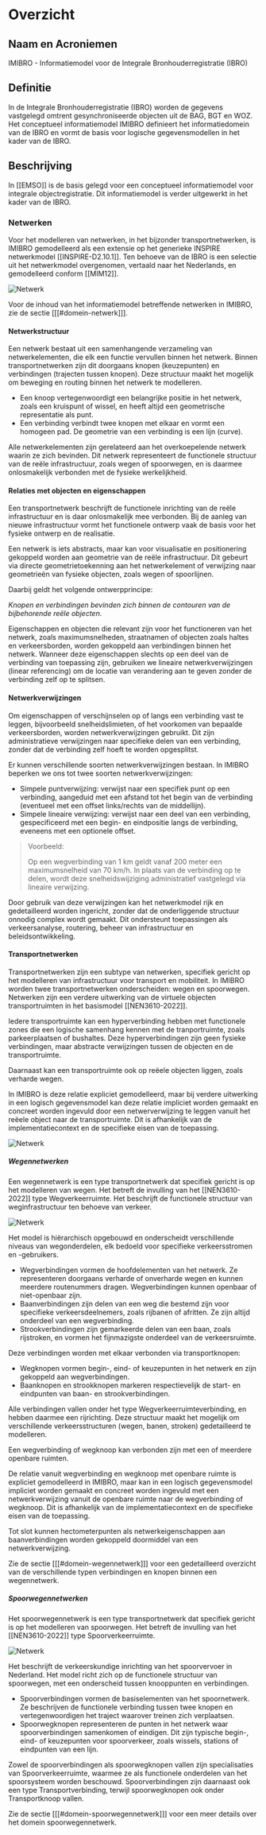 # Overzicht

## Naam en Acroniemen
IMIBRO - Informatiemodel voor de Integrale Bronhouderregistratie (IBRO)

## Definitie
In de Integrale Bronhouderregistratie (IBRO) worden de gegevens vastgelegd omtrent gesynchroniseerde objecten uit de BAG, BGT en WOZ.
Het conceptueel informatiemodel IMIBRO definieert het informatiedomein van de IBRO en vormt de basis voor logische gegevensmodellen in het kader van de IBRO.

## Beschrijving

In [[EMSO]] is de basis gelegd voor een conceptueel informatiemodel voor integrale objectregistratie. Dit informatiemodel is verder uitgewerkt in het kader van de IBRO.

### Netwerken

Voor het modelleren van netwerken, in het bijzonder transportnetwerken, is IMIBRO gemodelleerd als een extensie op het generieke INSPIRE netwerkmodel [[INSPIRE-D2.10.1]]. Ten behoeve van de IBRO is een selectie uit het netwerkmodel overgenomen, vertaald naar het Nederlands, en gemodelleerd conform [[MIM12]].

<div class="imageinfo">

![Netwerk](model-docs/media/netwerk.png "Overzicht netwerken")
</div>

Voor de inhoud van het informatiemodel betreffende netwerken in IMIBRO, zie de sectie [[[#domein-netwerk]]].

#### Netwerkstructuur
Een netwerk bestaat uit een samenhangende verzameling van netwerkelementen, die elk een functie vervullen binnen het netwerk. Binnen transportnetwerken zijn dit doorgaans knopen (keuzepunten) en verbindingen (trajecten tussen knopen). Deze structuur maakt het mogelijk om beweging en routing binnen het netwerk te modelleren.

* Een knoop vertegenwoordigt een belangrijke positie in het netwerk, zoals een kruispunt of wissel, en heeft altijd een geometrische representatie als punt.
* Een verbinding verbindt twee knopen met elkaar en vormt een homogeen pad. De geometrie van een verbinding is een lijn (curve).

Alle netwerkelementen zijn gerelateerd aan het overkoepelende netwerk waarin ze zich bevinden. Dit netwerk representeert de functionele structuur van de reële infrastructuur, zoals wegen of spoorwegen, en is daarmee onlosmakelijk verbonden met de fysieke werkelijkheid.

#### Relaties met objecten en eigenschappen
Een transportnetwerk beschrijft de functionele inrichting van de reële infrastructuur en is daar onlosmakelijk mee verbonden. Bij de aanleg van nieuwe infrastructuur vormt het functionele ontwerp vaak de basis voor het fysieke ontwerp en de realisatie.

Een netwerk is iets abstracts, maar kan voor visualisatie en positionering gekoppeld worden aan geometrie van de reële infrastructuur. Dit gebeurt via directe geometrietoekenning aan het netwerkelement of verwijzing naar geometrieën van fysieke objecten, zoals wegen of spoorlijnen.

Daarbij geldt het volgende ontwerpprincipe:

*Knopen en verbindingen bevinden zich binnen de contouren van de bijbehorende reële objecten.*

Eigenschappen en objecten die relevant zijn voor het functioneren van het netwerk, zoals maximumsnelheden, straatnamen of objecten zoals haltes en verkeersborden, worden gekoppeld aan verbindingen binnen het netwerk. Wanneer deze eigenschappen slechts op een deel van de verbinding van toepassing zijn, gebruiken we lineaire netwerkverwijzingen (linear referencing) om de locatie van verandering aan te geven zonder de verbinding zelf op te splitsen.

#### Netwerkverwijzingen

Om eigenschappen of verschijnselen op of langs een verbinding vast te leggen, bijvoorbeeld snelheidslimieten, of het voorkomen van bepaalde verkeersborden, worden netwerkverwijzingen gebruikt. Dit zijn administratieve verwijzingen naar specifieke delen van een verbinding, zonder dat de verbinding zelf hoeft te worden opgesplitst.

Er kunnen verschillende soorten netwerkverwijzingen bestaan. In IMIBRO beperken we ons tot twee soorten netwerkverwijzingen:

* Simpele puntverwijzing: verwijst naar een specifiek punt op een verbinding, aangeduid met een afstand tot het begin van de verbinding (eventueel met een offset links/rechts van de middellijn).
* Simpele lineaire verwijzing: verwijst naar een deel van een verbinding, gespecificeerd met een begin- en eindpositie langs de verbinding, eveneens met een optionele offset.

> Voorbeeld:
>
> Op een wegverbinding van 1 km geldt vanaf 200 meter een maximumsnelheid van 70 km/h. In plaats van de verbinding op te delen, wordt deze snelheidswijziging administratief vastgelegd via lineaire verwijzing.

Door gebruik van deze verwijzingen kan het netwerkmodel rijk en gedetailleerd worden ingericht, zonder dat de onderliggende structuur onnodig complex wordt gemaakt. Dit ondersteunt toepassingen als verkeersanalyse, routering, beheer van infrastructuur en beleidsontwikkeling.

#### Transportnetwerken

Transportnetwerken zijn een subtype van netwerken, specifiek gericht op het modelleren van infrastructuur voor transport en mobiliteit. In IMIBRO worden twee transportnetwerken onderscheiden: wegen en spoorwegen. Netwerken zijn een verdere uitwerking van de virtuele objecten transportruimten in het basismodel [[NEN3610-2022]].

Iedere transportruimte kan een hyperverbinding hebben met functionele zones die een logische samenhang kennen met de tranportruimte, zoals parkeerplaatsen of bushaltes. Deze hyperverbindingen zijn geen fysieke verbindingen, maar abstracte verwijzingen tussen de objecten en de transportruimte.

Daarnaast kan een transportruimte ook op reëele objecten liggen, zoals verharde wegen.

<aside class="note">
In IMIBRO is deze relatie expliciet gemodelleerd, maar bij verdere uitwerking in een logisch gegevensmodel kan deze relatie impliciet worden gemaakt en concreet worden ingevuld door een netwerverwijzing te leggen vanuit het reëele object naar de transportruimte. Dit is afhankelijk van de implementatiecontext en de specifieke eisen van de toepassing.
</aside>

<div class="imageinfo">

![Netwerk](model-docs/media/transportnetwerk.png "Overzicht transportruimten")
</div>

##### Wegennetwerken

Een wegennetwerk is een type transportnetwerk dat specifiek gericht is op het modelleren van wegen. Het betreft de invulling van het [[NEN3610-2022]] type Wegverkeerruimte. Het beschrijft de functionele structuur van weginfrastructuur ten behoeve van verkeer.

<div class="imageinfo">

![Netwerk](model-docs/media/wegennetwerk-overzicht.png "Overzicht wegennetwerken")
</div>

Het model is hiërarchisch opgebouwd en onderscheidt verschillende niveaus van wegonderdelen, elk bedoeld voor specifieke verkeersstromen en -gebruikers.

* Wegverbindingen vormen de hoofdelementen van het netwerk. Ze representeren doorgaans verharde of onverharde wegen en kunnen meerdere routenummers dragen. Wegverbindingen kunnen openbaar of niet-openbaar zijn.
* Baanverbindingen zijn delen van een weg die bestemd zijn voor specifieke verkeersdeelnemers, zoals rijbanen of afritten. Ze zijn altijd onderdeel van een wegverbinding.
* Strookverbindingen zijn gemarkeerde delen van een baan, zoals rijstroken, en vormen het fijnmazigste onderdeel van de verkeersruimte.

Deze verbindingen worden met elkaar verbonden via transportknopen:

* Wegknopen vormen begin-, eind- of keuzepunten in het netwerk en zijn gekoppeld aan wegverbindingen.
* Baanknopen en strookknopen markeren respectievelijk de start- en eindpunten van baan- en strookverbindingen.

Alle verbindingen vallen onder het type Wegverkeerruimteverbinding, en hebben daarmee een rijrichting. Deze structuur maakt het mogelijk om verschillende verkeersstructuren (wegen, banen, stroken) gedetailleerd te modelleren.

Een wegverbinding of wegknoop kan verbonden zijn met een of meerdere openbare ruimten.

<aside class="note">
De relatie vanuit wegverbinding en wegknoop met openbare ruimte is expliciet gemodelleerd in IMIBRO, maar kan in een logisch gegevensmodel impliciet worden gemaakt en concreet worden ingevuld met een netwerkverwijzing vanuit de openbare ruimte naar de wegverbinding of wegknoop. Dit is afhankelijk van de implementatiecontext en de specifieke eisen van de toepassing.
</aside>

Tot slot kunnen hectometerpunten als netwerkeigenschappen aan baanverbindingen worden gekoppeld doormiddel van een netwerkverwijzing.

Zie de sectie [[[#domein-wegennetwerk]]] voor een gedetailleerd overzicht van de verschillende typen verbindingen en knopen binnen een wegennetwerk.

##### Spoorwegennetwerken

Het spoorwegennetwerk is een type transportnetwerk dat specifiek gericht is op het modelleren van spoorwegen. Het betreft de invulling van het [[NEN3610-2022]] type Spoorverkeerruimte.

<div class="imageinfo">

![Netwerk](model-docs/media/spoorwegennetwerk.png "Overzicht spoorwegennetwerken")
</div>

Het beschrijft de verkeerskundige inrichting van het spoorvervoer in Nederland. Het model richt zich op de functionele structuur van spoorwegen, met een onderscheid tussen knooppunten en verbindingen.

* Spoorverbindingen vormen de basiselementen van het spoornetwerk. Ze beschrijven de functionele verbinding tussen twee knopen en vertegenwoordigen het traject waarover treinen zich verplaatsen.
* Spoorwegknopen representeren de punten in het netwerk waar spoorverbindingen samenkomen of eindigen. Dit zijn typische begin-, eind- of keuzepunten voor spoorverkeer, zoals wissels, stations of eindpunten van een lijn.

Zowel de spoorverbindingen als spoorwegknopen vallen zijn specialisaties van Spoorverkeerruimte, waarmee ze als functionele onderdelen van het spoorsysteem worden beschouwd. Spoorverbindingen zijn daarnaast ook een type Transportverbinding, terwijl spoorwegknopen ook onder Transportknoop vallen.

Zie de sectie [[[#domein-spoorwegennetwerk]]] voor een meer details over het domein spoorwegennetwerk.
